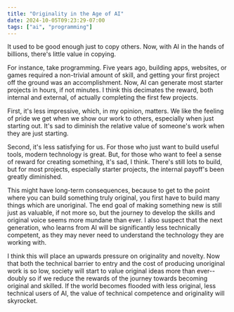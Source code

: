 ```yaml
---
title: "Originality in the Age of AI"
date: 2024-10-05T09:23:29-07:00
tags: ["ai", "programming"]
---
```


It used to be good enough just to copy others. Now, with AI in the hands of billions, there's little value in copying.

For instance, take programming. Five years ago, building apps, websites, or games required a non-trivial amount of skill, and getting your first project off the ground was an accomplishment. Now, AI can generate most starter projects in hours, if not minutes. I think this decimates the reward, both internal and external, of actually completing the first few projects. 

First, it's less impressive, which, in my opinion, matters. We like the feeling of pride we get when we show our work to others, especially when just starting out. It's sad to diminish the relative value of someone's work when they are just starting.

Second, it's less satisfying for us. For those who just want to build useful tools, modern technology is great. But, for those who want to feel a sense of reward for creating something, it's sad, I think. There's still lots to build, but for most projects, especially starter projects, the internal payoff's been greatly diminished.

This might have long-term consequences, because to get to the point where you can build something truly original, you first have to build many things which are unoriginal. The end goal of making something new is still just as valuable, if not more so, but the journey to develop the skills and original voice seems more mundane than ever. I also suspect that the next generation, who learns from AI will be significantly less technically competent, as they may never need to understand the technology they are working with.

I think this will place an upwards pressure on originality and novelty. Now that both the technical barrier to entry and the cost of producing unoriginal work is so low, society will start to value original ideas more than ever--doubly so if we reduce the rewards of the journey towards becoming original and skilled. If the world becomes flooded with less original, less technical users of AI, the value of technical competence and originality will skyrocket. 



